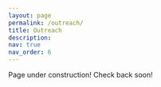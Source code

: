 ```yaml
---
layout: page
permalink: /outreach/
title: Outreach
description: 
nav: true
nav_order: 6
---
```


Page under construction! Check back soon!
